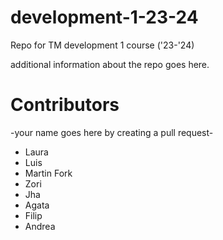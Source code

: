 # development-1-23-24
Repo for TM development 1 course ('23-'24)

additional information about the repo goes here.

# Contributors 

-your name goes here by creating a pull request-

- Laura
- Luis
- Martin Fork 
- Zori
- Jha 
- Agata
- Filip
- Andrea